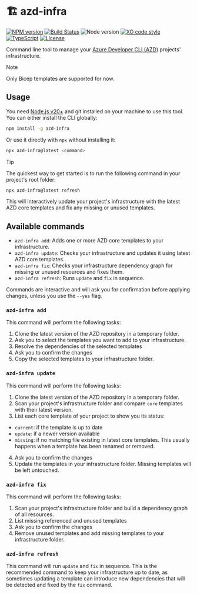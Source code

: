 # 🏗 azd-infra

[![NPM version](https://img.shields.io/npm/v/azd-infra.svg?style=flat-square)](https://www.npmjs.com/package/azd-infra)
[![Build Status](https://img.shields.io/github/actions/workflow/status/sinedied/azd-infra/ci.yml?style=flat-square&label=Build)](https://github.com/sinedied/azd-infra/actions)
![Node version](https://img.shields.io/node/v/azd-infra?style=flat-square)
[![XO code style](https://img.shields.io/badge/code_style-XO-5ed9c7?style=flat-square)](https://github.com/sindresorhus/xo)
[![TypeScript](https://img.shields.io/badge/TypeScript-blue?style=flat-square&logo=typescript&logoColor=white)](https://www.typescriptlang.org)
[![License](https://img.shields.io/badge/license-MIT-blue?style=flat-square)](LICENSE)

Command line tool to manage your [Azure Developer CLI (AZD)](https://aka.ms/azd) projects' infrastructure.

> [!NOTE]
> Only Bicep templates are supported for now.

## Usage

You need [Node.js v20+](https://nodejs.org) and git installed on your machine to use this tool.
You can either install the CLI globally:

```bash
npm install -g azd-infra
```

Or use it directly with `npx` without installing it:

```bash
npx azd-infra@latest <command>
```

> [!TIP]
> The quickest way to get started is to run the following command in your project's root folder:
>
> ```bash
> npx azd-infra@latest refresh
> ```
>
> This will interactively update your project's infrastructure with the latest AZD core templates and fix any missing or unused templates.

## Available commands

- `azd-infra add`: Adds one or more AZD core templates to your infrastructure.
- `azd-infra update`: Checks your infrastructure and updates it using latest AZD core templates.
- `azd-infra fix`: Checks your infrastructure dependency graph for missing or unused resources and fixes them.
- `azd-infra refresh`: Runs `update` and `fix` in sequence.

Commands are interactive and will ask you for confirmation before applying changes, unless you use the `--yes` flag.

### `azd-infra add`

This command will perform the following tasks:
1. Clone the latest version of the AZD repository in a temporary folder.
2. Ask you to select the templates you want to add to your infrastructure.
3. Resolve the dependencies of the selected templates
4. Ask you to confirm the changes
5. Copy the selected templates to your infrastructure folder.

### `azd-infra update`

This command will perform the following tasks:
1. Clone the latest version of the AZD repository in a temporary folder.
2. Scan your project's infrastructure folder and compare `core` templates with their latest version.
3. List each core template of your project to show you its status:
  - `current`: if the template is up to date
  - `update`: if a newer version available
  - `missing`: if no matching file existing in latest core templates. This usually happens when a template has been renamed or removed.
4. Ask you to confirm the changes
5. Update the templates in your infrastructure folder. Missing templates will be left untouched.

### `azd-infra fix`

This command will perform the following tasks:
1. Scan your project's infrastructure folder and build a dependency graph of all resources. 
2. List missing referenced and unused templates
3. Ask you to confirm the changes
4. Remove unused templates and add missing templates to your infrastructure folder.

### `azd-infra refresh`

This command will run `update` and `fix` in sequence. This is the recommended command to keep your infrastructure up to date, as sometimes updating a template can introduce new dependencies that will be detected and fixed by the `fix` command.
